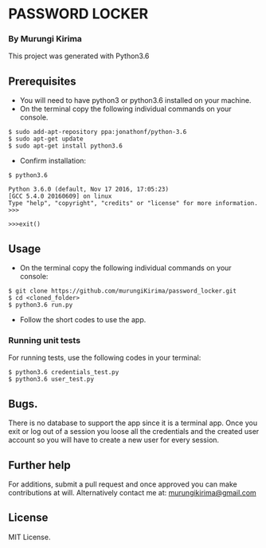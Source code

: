# PASSWORD LOCKER
### By Murungi Kirima
This project was generated with Python3.6

## Prerequisites
* You will need to have python3 or python3.6 installed on your machine.
* On the terminal copy the following individual commands on your console.
```
$ sudo add-apt-repository ppa:jonathonf/python-3.6
$ sudo apt-get update
$ sudo apt-get install python3.6
```
* Confirm installation:
```
$ python3.6

Python 3.6.0 (default, Nov 17 2016, 17:05:23)
[GCC 5.4.0 20160609] on linux
Type "help", "copyright", "credits" or "license" for more information.
>>>

>>>exit()
```

## Usage
* On the terminal copy the following individual commands on your console:
```
$ git clone https://github.com/murungiKirima/password_locker.git
$ cd <cloned_folder>
$ python3.6 run.py
```
* Follow the short codes to use the app.

### Running unit tests
For running tests, use the following codes in your terminal:
```
$ python3.6 credentials_test.py
$ python3.6 user_test.py
```

## Bugs.
There is no database to support the app since it is a terminal app. Once you exit or log out of a session you loose all the credentials and the created user account so you will have to create a new user for every session.

## Further help
For additions, submit a pull request and once approved you can make contributions at will. Alternatively contact me at: murungikirima@gmail.com

## License
MIT License.
